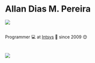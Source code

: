# Allan Dias M. Pereira
<div>
<a href="https://www.linkedin.com/in/allandiaspereira" target="_blank"><img src="https://img.shields.io/badge/-LinkedIn-%230077B5?style=for-the-badge&logo=linkedin&logoColor=white" target="_blank"></a>  
</div>
<br/>

Programmer :computer: at [Intsys](https://pt-br.facebook.com/intsyssistemas/) :briefcase: since 2009 :blush:

# 
![](https://github-readme-streak-stats.herokuapp.com/?user=allandiaspereira&theme=dark&hide_border=false)<br/>
